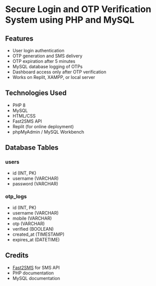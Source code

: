 # Secure Login and OTP Verification System using PHP and MySQL
## Features
- User login authentication
- OTP generation and SMS delivery
- OTP expiration after 5 minutes
- MySQL database logging of OTPs
- Dashboard access only after OTP verification
- Works on Replit, XAMPP, or local server

  
## Technologies Used
- PHP 8
- MySQL
- HTML/CSS
- Fast2SMS API
- Replit (for online deployment)
- phpMyAdmin / MySQL Workbench

## Database Tables

### users
- id (INT, PK)
- username (VARCHAR)
- password (VARCHAR)

### otp_logs
- id (INT, PK)
- username (VARCHAR)
- mobile (VARCHAR)
- otp (VARCHAR)
- verified (BOOLEAN)
- created_at (TIMESTAMP)
- expires_at (DATETIME)

## Credits
- [Fast2SMS](https://www.fast2sms.com/) for SMS API
- PHP documentation
- MySQL documentation
